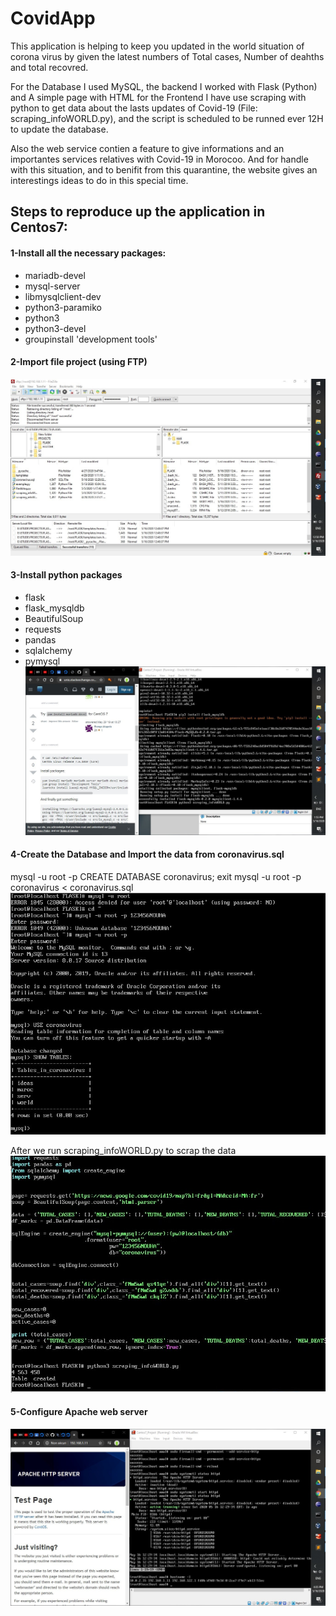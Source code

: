 # CovidApp
This application is helping to keep you updated in the world situation of corona virus by given the latest numbers of Total cases, Number of deahths and total recovred. 

For the Database I used MySQL, the backend I worked with Flask (Python) and A simple page with HTML for the Frontend 
I have use scraping with python to get data about the lasts updates of Covid-19 (File: scraping_infoWORLD.py), and the script is scheduled to be runned ever 12H to update the database.

Also the web service contien a feature to give informations and an importantes services relatives with Covid-19 in Morocoo.
And for handle with this situation, and to benifit from this quarantine, the website gives an interestings ideas to do in this special time.

## Steps to reproduce up the application in Centos7:

#### 1-Install all the necessary packages:
  * mariadb-devel
  * mysql-server
  * libmysqlclient-dev
  * python3-paramiko
  * python3 
  * python3-devel
  * groupinstall 'development tools'
  
#### 2-Import file project (using FTP)  
![](images/1.jpg)
 
 #### 3-Install python packages
 * flask
 * flask_mysqldb
 * BeautifulSoup
 * requests
 * pandas
 * sqlalchemy
 * pymysql
   ![](images/3.jpg)
   
 #### 4-Create the Database and Import the data from coronavirus.sql 
  mysql -u root -p
  CREATE DATABASE coronavirus;
  exit
  mysql -u root -p coronavirus < coronavirus.sql
  ![](images/2.jpg)
  
  After we run scraping_infoWORLD.py to scrap the data
  ![](images/4.jpg)
  
 #### 5-Configure Apache web server
 ![](images/5.jpg)
 
